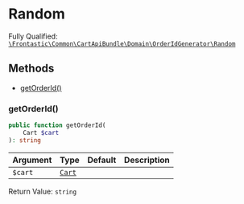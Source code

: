 #  Random

Fully Qualified: [`\Frontastic\Common\CartApiBundle\Domain\OrderIdGenerator\Random`](../../../../../src/php/CartApiBundle/Domain/OrderIdGenerator/Random.php)




## Methods

* [getOrderId()](#getorderid)


### getOrderId()


```php
public function getOrderId(
    Cart $cart
): string
```






Argument|Type|Default|Description
--------|----|-------|-----------
`$cart`|[`Cart`](../Cart.md)||

Return Value: `string`

